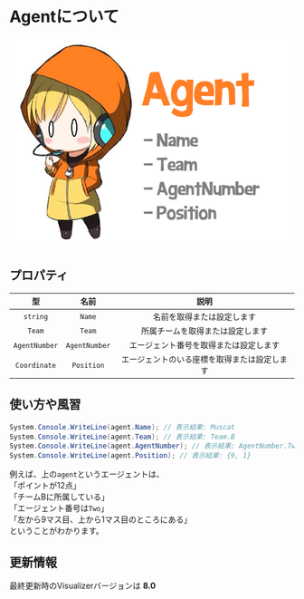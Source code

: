 # Agentについて

<img src="https://github.com/nitkagoshima-sysken/procon29_Competition/blob/skytomo/Wiki/About%20Agent.png?raw=true" width="640px">

## プロパティ

|型|名前|説明|
|:-:|:-:|:-:|
|`string`|`Name`|名前を取得または設定します|
|`Team`|`Team`|所属チームを取得または設定します|
|`AgentNumber`|`AgentNumber`|エージェント番号を取得または設定します|
|`Coordinate`|`Position`|エージェントのいる座標を取得または設定します|

## 使い方や風習

```cs
System.Console.WriteLine(agent.Name); // 表示結果: Muscat
System.Console.WriteLine(agent.Team); // 表示結果: Team.B
System.Console.WriteLine(agent.AgentNumber); // 表示結果: AgentNumber.Two
System.Console.WriteLine(agent.Position); // 表示結果: {9, 1}
```

例えば、上の`agent`というエージェントは、  
「ポイントが12点」  
「チームBに所属している」  
「エージェント番号は`Two`」  
「左から9マス目、上から1マス目のところにある」  
ということがわかります。

## 更新情報

最終更新時のVisualizerバージョンは **8.0**
